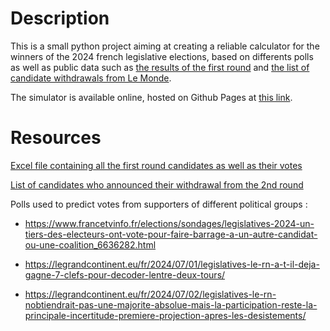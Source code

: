# Description
This is a small python project aiming at creating a reliable calculator for the winners of the 2024 french legislative elections, based on differents polls as well as public data such as [the results of the first round](https://www.data.gouv.fr/fr/datasets/resultats-du-1er-tour-des-elections-legislatives-2024-par-circonscription/) and [the list of candidate withdrawals from Le Monde](https://www.lemonde.fr/les-decodeurs/article/2024/07/02/legislatives-2024-pour-faire-barrage-au-rn-195-candidats-et-candidates-se-sont-deja-desistes-suivez-le-decompte-en-temps-reel_6245837_4355771.html).

The simulator is available online, hosted on Github Pages at [this link](https://atipi132.github.io/french-legislative-elections-projections-2024/).

# Resources

[Excel file containing all the first round candidates as well as their votes](https://www.data.gouv.fr/fr/datasets/resultats-du-1er-tour-des-elections-legislatives-2024-par-circonscription/)

[List of candidates who announced their withdrawal from the 2nd round](https://www.lemonde.fr/les-decodeurs/article/2024/07/01/la-carte-des-resultats-des-legislatives-au-premier-tour-et-le-tableau-des-candidats-qualifies_6245574_4355771.html)

Polls used to predict votes from supporters of different political groups :
* https://www.francetvinfo.fr/elections/sondages/legislatives-2024-un-tiers-des-electeurs-ont-vote-pour-faire-barrage-a-un-autre-candidat-ou-une-coalition_6636282.html

* https://legrandcontinent.eu/fr/2024/07/01/legislatives-le-rn-a-t-il-deja-gagne-7-clefs-pour-decoder-lentre-deux-tours/

* https://legrandcontinent.eu/fr/2024/07/02/legislatives-le-rn-nobtiendrait-pas-une-majorite-absolue-mais-la-participation-reste-la-principale-incertitude-premiere-projection-apres-les-desistements/